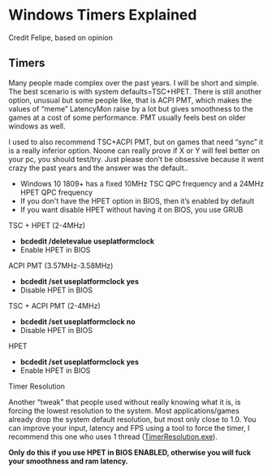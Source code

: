 # **Windows Timers Explained**
Credit Felipe, based on opinion

## Timers

Many people made complex over the past years. I will be short and simple. The best scenario is with system defaults=TSC+HPET. There is still another option, unusual but some people like, that is ACPI PMT, which makes the values of “meme” LatencyMon raise by a lot but gives smoothness to the games at a cost of some performance. PMT usually feels best on older windows as well.

I used to also recommend TSC+ACPI PMT, but on games that need “sync” it is a really inferior option. Noone can really prove if X or Y will feel better on your pc, you should test/try. Just please don't be obsessive because it went crazy the past years and the answer was the default..

- Windows 10 1809+ has a fixed 10MHz TSC QPC frequency and a 24MHz HPET QPC frequency
- If you don't have the HPET option in BIOS, then it’s enabled by default
- If you want disable HPET without having it on BIOS, you use GRUB

TSC + HPET (2-4MHz)

- **bcdedit /deletevalue useplatformclock**
- Enable HPET in BIOS

ACPI PMT (3.57MHz-3.58MHz)

- **bcdedit /set useplatformclock yes**
- Disable HPET in BIOS

TSC + ACPI PMT (2-4MHz)

- **bcdedit /set useplatformclock no**
- Disable HPET in BIOS

HPET

- **bcdedit /set useplatformclock yes**
- Enable HPET in BIOS

Timer Resolution

Another “tweak” that people used without really knowing what it is, is forcing the lowest resolution to the system. Most applications/games already drop the system default resolution, but most only close to 1.0. You can improve your input, latency and FPS using a tool to force the timer, I recommend this one who uses 1 thread ([TimerResolution](https://cms.lucashale.com/timer-resolution/)[.](https://cms.lucashale.com/timer-resolution/)[exe](https://cms.lucashale.com/timer-resolution/)).

**Only do this if you use HPET in BIOS ENABLED, otherwise you will fuck your smoothness and ram latency.**
